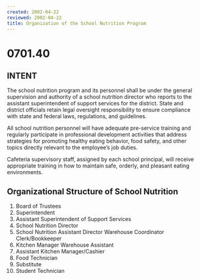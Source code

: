 ```yaml
---
created: 2002-04-22
reviewed: 2002-04-22
title: Organization of the School Nutrition Program
---
```


# 0701.40 

## INTENT
The school nutrition program and its personnel shall be under the general supervision and authority of a school nutrition director who reports to the assistant superintendent of support services for the district. State and district officials retain legal oversight responsibility to ensure compliance with state and federal laws, regulations, and guidelines.

All school nutrition personnel will have adequate pre-service training and regularly participate in professional development activities that address strategies for promoting healthy eating behavior, food safety, and other topics directly relevant to the employee’s job duties.

Cafeteria supervisory staff, assigned by each school principal, will receive appropriate training in how to maintain safe, orderly, and pleasant eating environments.

## Organizational Structure of School Nutrition

1. Board of Trustees
1. Superintendent
1. Assistant Superintendent of Support Services
1. School Nutrition Director
1. School Nutrition Assistant Director Warehouse Coordinator Clerk/Bookkeeper
1. Kitchen Manager Warehouse Assistant
1. Assistant Kitchen Manager/Cashier
1. Food Technician
1. Substitute
1. Student Technician
